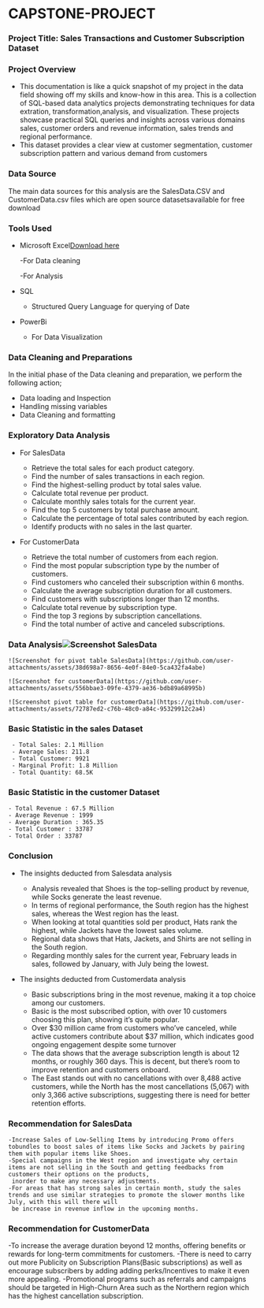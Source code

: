 # CAPSTONE-PROJECT

### Project Title: Sales Transactions and Customer Subscription Dataset

### Project Overview
 - This documentation is like a quick snapshot of my project in the data field showing off my skills and know-how in this area.
   This is a collection of SQL-based data analytics projects demonstrating techniques for data extration, transformation,analysis, and visualization.
   These projects showcase practical SQL queries and insights across various domains sales, customer orders and revenue information, sales trends and regional performance.
 - This dataset provides a clear view at customer segmentation, customer subscription pattern and various demand from customers

### Data Source
The main data sources for this analysis are the SalesData.CSV and CustomerData.csv files which are open source datasetsavailable for free download

### Tools Used
 - Microsoft Excel[Download here](https://www.microsoft.com)
   
    -For Data cleaning
   
    -For Analysis
   
 - SQL
   - Structured Query Language for querying of Date
     
 - PowerBi
   - For Data Visualization

### Data Cleaning and Preparations
In the initial phase of the Data cleaning and preparation, we perform the following action;

 - Data loading and Inspection
 - Handling missing variables
 - Data Cleaning and formatting

### Exploratory Data Analysis 
 - For SalesData
    - Retrieve the total sales for each product category.
    - Find the number of sales transactions in each region.
    - Find the highest-selling product by total sales value.
    - Calculate total revenue per product.
    - Calculate monthly sales totals for the current year.
    - Find the top 5 customers by total purchase amount.
    - Calculate the percentage of total sales contributed by each region.
    - Identify products with no sales in the last quarter.
      
- For CustomerData
   - Retrieve the total number of customers from each region.
   - Find the most popular subscription type by the number of customers.
   - Find customers who canceled their subscription within 6 months.
   - Calculate the average subscription duration for all customers.
   - Find customers with subscriptions longer than 12 months.
   - Calculate total revenue by subscription type.
   - Find the top 3 regions by subscription cancellations.
   - Find the total number of active and canceled subscriptions.
 
 ### Data Analysis![Screenshot SalesData](https://github.com/user-attachments/assets/3d87dd83-de91-4143-a331-3b28b1e46110)

    ![Screenshot for pivot table SalesData](https://github.com/user-attachments/assets/38d698a7-8656-4e0f-84e0-5ca432fa4abe)
    
    ![Screenshot for customerData](https://github.com/user-attachments/assets/556bbae3-09fe-4379-ae36-bdb89a68995b)

    ![Screenshot pivot table for customerData](https://github.com/user-attachments/assets/72787ed2-c76b-48c0-a84c-95329912c2a4)

  ### Basic Statistic in the sales Dataset 
     - Total Sales: 2.1 Million
     - Average Sales: 211.8
     - Total Customer: 9921
     - Marginal Profit: 1.8 Million
     - Total Quantity: 68.5K

 ### Basic Statistic in the customer Dataset
    - Total Revenue : 67.5 Million
    - Average Revenue : 1999
    - Average Duration : 365.35
    - Total Customer : 33787
    - Total Order : 33787
 ### Conclusion

 - The insights deducted from Salesdata analysis
    
    - Analysis revealed that Shoes is the top-selling product by revenue, while Socks generate the least revenue.
    - In terms of regional performance, the South region has the highest sales, whereas the West region has the least.
    - When looking at total quantities sold per product, Hats rank the highest, while Jackets have the lowest sales volume.
    - Regional data shows that Hats, Jackets, and Shirts are not selling in the South region.
    - Regarding monthly sales for the current year, February leads in sales, followed by January, with July being the lowest.
 
-  The insights deducted from Customerdata analysis

   - Basic subscriptions bring in the most revenue, making it a top choice among our customers.
   - Basic is the most subscribed option, with over 10 customers choosing this plan, showing it’s quite popular.
   - Over $30 million came from customers who’ve canceled, while active customers contribute about $37 million, which indicates good ongoing engagement despite some turnover
   - The data shows that the average subscription length is about 12 months, or roughly 360 days. This is decent, but there’s room to improve retention and customers 
     onboard.
   - The East stands out with no cancellations with over 8,488 active customers, while the North has the most cancellations (5,067) with only 3,366 active subscriptions, 
     suggesting there is need for better retention efforts.

###  Recommendation for SalesData

    -Increase Sales of Low-Selling Items by introducing Promo offers tobundles to boost sales of items like Socks and Jackets by pairing them with popular items like Shoes.
    -Special campaigns in the West region and investigate why certain items are not selling in the South and getting feedbacks from customers their options on the products, 
     inorder to make any necessary adjustments.
    -For areas that has strong sales in certain month, study the sales trends and use similar strategies to promote the slower months like July, with this will there will 
     be increase in revenue inflow in the upcoming months.

### Recommendation for CustomerData

   -To increase the average duration beyond 12 months, offering benefits or rewards for long-term commitments for customers.
   -There is need to carry out more Publicity on Subscription Plans(Basic subscriptions) as well as encourage subscribers by adding adding perks/Incentives to make it even 
    more appealing.
   -Promotional programs such as referrals and campaigns should be targeted in High-Churn Area such as the Northern region which has the highest cancellation subscription.


   


    
